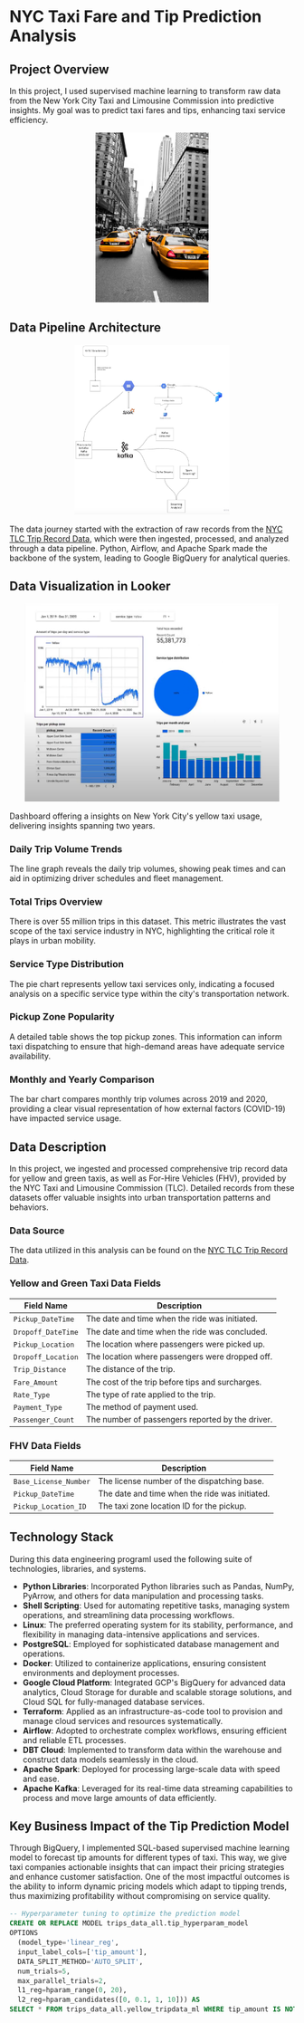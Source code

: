 # NYC Taxi Fare and Tip Prediction Analysis

## Project Overview

In this project, I used supervised machine learning to transform raw data from the New York City Taxi and Limousine Commission into predictive insights. My goal was to predict taxi fares and tips, enhancing taxi service efficiency.

<p align="center">
<img src="taxi.jpg" alt="Yellow Taxi - New York City" height="300"/> 
</p>

## Data Pipeline Architecture

<p align="center">
<img src="de-program-architecture.png" alt="Data Pipeline Architecture" height="300"/> 
</p>

The data journey started with the extraction of raw records from the [NYC TLC Trip Record Data](https://www.nyc.gov/site/tlc/about/tlc-trip-record-data.page), which were then ingested, processed, and analyzed through a data pipeline. Python, Airflow, and Apache Spark made the backbone of the system, leading to Google BigQuery for analytical queries.

## Data Visualization in Looker

<p align="center">
  <img src="looker-visual.png" alt="Data Visualization in Looker" height="350" width="450"/> 
</p>

Dashboard offering a insights on New York City's yellow taxi usage, delivering insights spanning two years.

### Daily Trip Volume Trends
The line graph reveals the daily trip volumes, showing peak times and can aid in optimizing driver schedules and fleet management. 

### Total Trips Overview
There is over 55 million trips in this dataset. This metric illustrates the vast scope of the taxi service industry in NYC, highlighting the critical role it plays in urban mobility.

### Service Type Distribution
The pie chart represents yellow taxi services only, indicating a focused analysis on a specific service type within the city's transportation network.

### Pickup Zone Popularity
A detailed table shows the top pickup zones. This information can inform taxi dispatching to ensure that high-demand areas have adequate service availability.

### Monthly and Yearly Comparison
The bar chart compares monthly trip volumes across 2019 and 2020, providing a clear visual representation of how external factors (COVID-19) have impacted service usage.

## Data Description

In this project, we ingested and processed comprehensive trip record data for yellow and green taxis, as well as For-Hire Vehicles (FHV), provided by the NYC Taxi and Limousine Commission (TLC). Detailed records from these datasets offer valuable insights into urban transportation patterns and behaviors.

### Data Source

The data utilized in this analysis can be found on the [NYC TLC Trip Record Data](https://www.nyc.gov/site/tlc/about/tlc-trip-record-data.page).

### Yellow and Green Taxi Data Fields

| Field Name             | Description                                      |
|------------------------|--------------------------------------------------|
| `Pickup_DateTime`      | The date and time when the ride was initiated.   |
| `Dropoff_DateTime`     | The date and time when the ride was concluded.   |
| `Pickup_Location`      | The location where passengers were picked up.    |
| `Dropoff_Location`     | The location where passengers were dropped off.  |
| `Trip_Distance`        | The distance of the trip.                        |
| `Fare_Amount`          | The cost of the trip before tips and surcharges. |
| `Rate_Type`            | The type of rate applied to the trip.            |
| `Payment_Type`         | The method of payment used.                      |
| `Passenger_Count`      | The number of passengers reported by the driver. |

### FHV Data Fields

| Field Name               | Description                                    |
|--------------------------|------------------------------------------------|
| `Base_License_Number`    | The license number of the dispatching base.    |
| `Pickup_DateTime`        | The date and time when the ride was initiated. |
| `Pickup_Location_ID`     | The taxi zone location ID for the pickup.      |

## Technology Stack

During this data engineering programI used the following suite of technologies, libraries, and systems.

- **Python Libraries**: Incorporated Python libraries such as Pandas, NumPy, PyArrow, and others for data manipulation and processing tasks.
- **Shell Scripting**: Used for automating repetitive tasks, managing system operations, and streamlining data processing workflows.
- **Linux**: The preferred operating system for its stability, performance, and flexibility in managing data-intensive applications and services.
- **PostgreSQL**: Employed for sophisticated database management and operations.
- **Docker**: Utilized to containerize applications, ensuring consistent environments and deployment processes.
- **Google Cloud Platform**: Integrated GCP's BigQuery for advanced data analytics, Cloud Storage for durable and scalable storage solutions, and Cloud SQL for fully-managed database services.
- **Terraform**: Applied as an infrastructure-as-code tool to provision and manage cloud services and resources systematically.
- **Airflow**: Adopted to orchestrate complex workflows, ensuring efficient and reliable ETL processes.
- **DBT Cloud**: Implemented to transform data within the warehouse and construct data models seamlessly in the cloud.
- **Apache Spark**: Deployed for processing large-scale data with speed and ease.
- **Apache Kafka**: Leveraged for its real-time data streaming capabilities to process and move large amounts of data efficiently.

## Key Business Impact of the Tip Prediction Model

Through BigQuery, I implemented SQL-based supervised machine learning model to forecast tip amounts for different types of taxi. This way, we give taxi companies actionable insights that can impact their pricing strategies and enhance customer satisfaction. One of the most impactful outcomes is the ability to inform dynamic pricing models which adapt to tipping trends, thus maximizing profitability without compromising on service quality.

```sql
-- Hyperparameter tuning to optimize the prediction model
CREATE OR REPLACE MODEL trips_data_all.tip_hyperparam_model
OPTIONS
  (model_type='linear_reg',
  input_label_cols=['tip_amount'],
  DATA_SPLIT_METHOD='AUTO_SPLIT',
  num_trials=5,
  max_parallel_trials=2,
  l1_reg=hparam_range(0, 20),
  l2_reg=hparam_candidates([0, 0.1, 1, 10])) AS
SELECT * FROM trips_data_all.yellow_tripdata_ml WHERE tip_amount IS NOT NULL;
